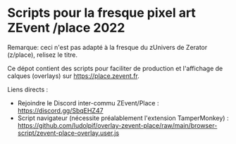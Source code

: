 # Scripts pour la fresque pixel art ZEvent /place 2022

Remarque: ceci n'est pas adapté à la fresque du zUnivers de Zerator (z/place), relisez le titre.

Ce dépot contient des scripts pour faciliter de production et l'affichage de calques (overlays) sur https://place.zevent.fr.

Liens directs :
- Rejoindre le Discord inter-commu ZEvent/Place : https://discord.gg/SbqEHZ47
- Script navigateur (nécessite préalablement l'extension TamperMonkey) : https://github.com/ludolpif/overlay-zevent-place/raw/main/browser-script/zevent-place-overlay.user.js
